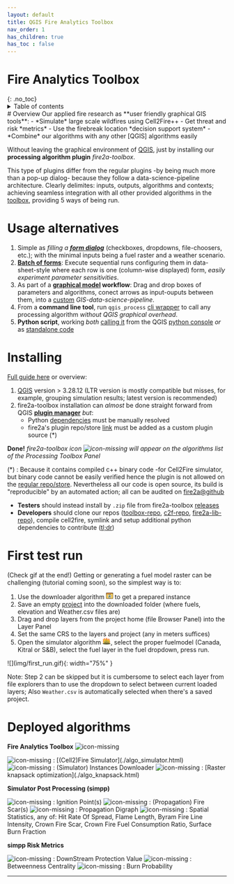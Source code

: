 ```yaml
---
layout: default
title: QGIS Fire Analytics Toolbox
nav_order: 1
has_children: true
has_toc : false
---
```

<h1>
Fire Analytics Toolbox
</h1>
{: .no_toc}
<details closed markdown="block">
  <summary>
    Table of contents
  </summary>
  {: .text-delta }
1. TOC
{:toc}
</details>
# Overview
Our applied fire research as **user friendly graphical GIS tools**:
- *Simulate* large scale wildfires using Cell2Fire++
- Get threat and risk *metrics*
- Use the firebreak location *decision support system*
- *Combine* our algorithms with any other [QGIS] algorithms easily

Without leaving the graphical environment of [QGIS], just by installing our **processing algorithm plugin** *fire2a-toolbox*.

This type of plugins differ from the regular plugins -by being much more than a pop-up dialog- because they follow a data-science-pipeline architecture. 
Clearly delimites: inputs, outputs, algorithms and contexts; achieving seamless integration with all other provided algorithms in the [toolbox], providing 5 ways of being run.

# Usage alternatives
1. Simple as *filling a **[form dialog]*** (checkboxes, dropdowns, file-choosers, etc.); with the minimal inputs being a fuel raster and a weather scenario. 
2. **[Batch of forms]**: Execute sequential runs configuring them in data-sheet-style where each row is one (column-wise displayed) form, *easily experiment parameter sensitivities*.
3. As part of a **[graphical model] workflow**: Drag and drop boxes of parameters and algorithms, conect arrows as input-ouputs between them, into a [custom] *GIS-data-science-pipeline*.
4. From a **command line tool**, run `qgis_process` [cli wrapper] to call any processing algorithm *without QGIS graphical overhead*.
5. **Python script**, working *both* [calling it] from the QGIS [python console] *or* as [standalone code]

# Installing
[Full guide here](/docs/docs/qgis-cookbook/README.html) or overview:
1. [QGIS] version > 3.28.12 (LTR version is mostly compatible but misses, for example, grouping simulation results; latest version is recommended)
2. fire2a-toolbox installation can *almost* be done straight forward from QGIS **[plugin manager]** *but*:
    - Python [dependencies][requirements.txt] must be manually resolved  
    - fire2a's plugin repo/store [link][toolbox-server] must be added as a custom plugin source (*)  

**Done!** *fire2a-toolbox icon <img src="https://raw.githubusercontent.com/fire2a/fire-analytics-qgis-processing-toolbox-plugin/main/fireanalyticstoolbox/assets/bonfire.svg"  alt='icon-missing' style="height: 16px"> will appear on the algorithms list of the Processing Toolbox Panel*


(*) : Because it contains compiled c++ binary code -for Cell2Fire simulator, but binary code cannot be easily verified hence the plugin is not allowed on the [regular repo/store](https://plugins.qgis.org/). Nevertheless all our code is open source, its build is "reproducible" by an automated action; all can be audited on [fire2a@github](https://github.com/fire2a)

* **Testers** should instead install by `.zip` file from fire2a-toolbox [releases][toolbox-releases]
* **Developers** should clone our repos ([toolbox-repo], [c2f-repo], [fire2a-lib-repo]), compile cell2fire, symlink and setup additional python dependencies to contribute ([tl;dr](/docs/docs/Cell2Fire/README.html#unix-overview))

# First test run
(Check gif at the end!) Getting or generating a fuel model raster can be challenging (tutorial coming soon), so the simplest way is to:
1. Use the downloader algorithm <img src="./img/downloader.svg"  style="height: 16px"> to get a prepared instance
2. Save an empty [project] into the downloaded folder (where fuels, elevation and Weather.csv files are)
3. Drag and drop layers from the project home (file Browser Panel) into the Layer Panel
4. Set the same CRS to the layers and project (any in meters suffices)
5. Open the simulator algorithm <img src="./img/forestfire.svg"  style="height: 16px">, select the proper fuelmodel (Canada, Kitral or S&B), select the fuel layer in the fuel dropdown, press run.

<a name="anchor">
![](img/first_run.gif){: width="75%" }
</a>

Note: Step 2 can be skipped but it is cumbersome to select each layer from file explorers than to use the dropdown to select between current loaded layers; Also `Weather.csv` is automatically selected when there's a saved project.

# Deployed algorithms

**Fire Analytics Toolbox** <img src="https://raw.githubusercontent.com/fire2a/fire-analytics-qgis-processing-toolbox-plugin/main/fireanalyticstoolbox/assets/bonfire.svg"  alt='icon-missing' style="height: 16px">

<img src="https://raw.githubusercontent.com/fire2a/fire-analytics-qgis-processing-toolbox-plugin/main/fireanalyticstoolbox/assets/forestfire.svg"  alt='icon-missing' style="height: 16px">
: [(Cell2)Fire Simulator](./algo_simulator.html)

<img src="https://raw.githubusercontent.com/fire2a/fire-analytics-qgis-processing-toolbox-plugin/main/fireanalyticstoolbox/assets/downloader.svg"  alt='icon-missing' style="height: 16px">
: (Simulator) Instances Downloader

<img src="https://raw.githubusercontent.com/fire2a/fire-analytics-qgis-processing-toolbox-plugin/main/fireanalyticstoolbox/assets/firebreakmap.svg"  alt='icon-missing' style="height: 16px">
: [Raster knapsack optimization](./algo_knapsack.html)

**Simulator Post Processing (simpp)**

<img src="https://raw.githubusercontent.com/fire2a/fire-analytics-qgis-processing-toolbox-plugin/main/fireanalyticstoolbox/assets/ignitionpoint.svg"  alt='icon-missing' style="height: 16px">
: Ignition Point(s)

<img src="https://raw.githubusercontent.com/fire2a/fire-analytics-qgis-processing-toolbox-plugin/main/fireanalyticstoolbox/assets/bodyscar.svg"  alt='icon-missing' style="height: 16px">
: (Propagation) Fire Scar(s)

<img src="https://raw.githubusercontent.com/fire2a/fire-analytics-qgis-processing-toolbox-plugin/main/fireanalyticstoolbox/assets/burntime.svg"  alt='icon-missing' style="height: 16px">
: Propagation Digraph

<img src="https://raw.githubusercontent.com/fire2a/fire-analytics-qgis-processing-toolbox-plugin/main/fireanalyticstoolbox/assets/fireface.svg"  alt='icon-missing' style="height: 16px">
: Spatial Statistics, any of: Hit Rate Of Spread, Flame Length, Byram Fire Line Intensity, Crown Fire Scar, Crown Fire Fuel Consumption Ratio, Surface Burn Fraction

**simpp Risk Metrics**

<img src="https://raw.githubusercontent.com/fire2a/fire-analytics-qgis-processing-toolbox-plugin/main/fireanalyticstoolbox/assets/dpv.svg"  alt='icon-missing' style="height: 16px">
: DownStream Protection Value

<img src="https://raw.githubusercontent.com/fire2a/fire-analytics-qgis-processing-toolbox-plugin/main/fireanalyticstoolbox/assets/bc.svg"  alt='icon-missing' style="height: 16px">
: Betweenness Centrality

<img src="https://raw.githubusercontent.com/fire2a/fire-analytics-qgis-processing-toolbox-plugin/main/fireanalyticstoolbox/assets/bodyscar.svg"  alt='icon-missing' style="height: 16px">
: Burn Probability




---
[QGIS]: https://qgis.org

[requirements.txt]: https://raw.githubusercontent.com/fire2a/fire-analytics-qgis-processing-toolbox-plugin/main/fireanalyticstoolbox/requirements.txt 
[requirements.dev.txt]: https://raw.githubusercontent.com/fire2a/fire-analytics-qgis-processing-toolbox-plugin/main/requirements.dev.txt

[Scott&Burgan-dialog-server]: https://fdobad.github.io/qgis-processingplugin-template/plugins.xml
[Kitral simulator dialog-server]: https://fdobad.github.io/fire2am-kitral/plugins.xml 
[toolbox-repo]: https://www.github.com/fire2a/fire-analytics-qgis-processing-toolbox-plugin
[c2f-repo]: https://www.github.com/fire2a/fire-analytics-qgis-processing-toolbox-plugin
[fire2a-lib-repo]: https://www.github.com/fire2a/fire2a-lib


[graphical model]: https://docs.qgis.org/latest/en/docs/user_manual/processing/modeler.html
[toolbox]: https://docs.qgis.org/latest/en/docs/user_manual/processing/toolbox.html
[form dialog]: https://docs.qgis.org/latest/en/docs/user_manual/processing/toolbox.html#the-algorithm-dialog
[Batch of forms]: https://docs.qgis.org/latest/en/docs/user_manual/processing/batch.html#processing-batch
[cli wrapper]: https://docs.qgis.org/latest/en/docs/user_manual/processing/standalone.html
[python console]: https://docs.qgis.org/latest/en/docs/user_manual/plugins/python_console.html#console
[calling it]: https://docs.qgis.org/latest/en/docs/user_manual/processing/console.html
[standalone code]: https://raw.githubusercontent.com/fire2a/fire-analytics-qgis-processing-toolbox-plugin/main/script_samples/standalone.py
[custom]: https://github.com/fire2a/fire-analytics-qgis-processing-toolbox-plugin/tree/main/graphical_models
[plugin manager]: https://docs.qgis.org/latest/en/docs/training_manual/qgis_plugins/fetching_plugins.html

[toolbox-server]: https://fire2a.github.io/fire-analytics-qgis-processing-toolbox-plugin/plugins.xml
[toolbox-releases]: https://github.com/fire2a/fire-analytics-qgis-processing-toolbox-plugin/releases
[project]: https://docs.qgis.org/3.28/en/docs/user_manual/introduction/project_files.html
